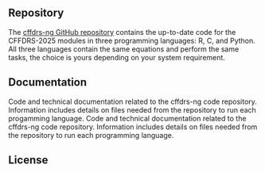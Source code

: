 ## Repository

The [cffdrs-ng GitHub repository](https://github.com/nrcan-cfs-fire/cffdrs-ng/tree/main) contains the up-to-date code for the CFFDRS-2025 modules in three programming languages: R, C, and Python. All three languages contain the same equations and perform the same tasks, the choice is yours depending on your system requirement.

## Documentation

Code and technical documentation related to the cffdrs-ng code repository. Information includes details on files needed from the repository to run each progamming language.
Code and technical documentation related to the cffdrs-ng code repository. Information includes details on files needed from the repository to run each programming language.

## License